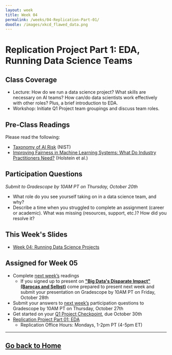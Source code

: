 ```yaml
---
layout: week
title: Week 04
permalink: /weeks/04-Replication-Part-01/
doodle: /images/xkcd_flawed_data.png
---
```


# Replication Project Part 1: EDA, Running Data Science Teams

## Class Coverage
* Lecture: How do we run a data science project? What skills are necessary on AI teams? How can/do data scientists work effectively with other roles? Plus, a brief introduction to EDA. 
* Workshop: Initiate Q1 Project team groupings and discuss team roles.

## Pre-Class Readings
Please read the following:
* [Taxonomy of AI Risk](https://www.nist.gov/system/files/documents/2021/10/15/taxonomy_AI_risks.pdf) (NIST)
* [Improving Fairness in Machine Learning Systems: What Do Industry Practitioners Need?](https://arxiv.org/pdf/1812.05239.pdf) (Holstein et al.)

## Participation Questions
*Submit to Gradescope by 10AM PT on Thursday, October 20th*
* What role do you see yourself taking on in a data science team, and why?
* Describe a time when you struggled to complete an assignment (career or academic). What was missing (resources, support, etc.)? How did you resolve it?

## This Week's Slides
* [Week 04: Running Data Science Projects](https://github.com/emmaharv/responsible-ai-capstone/blob/972600dd865423247067afd546fd224e8c0bd7e1/notes/week-04/Week-4-slides.pdf)

## Assigned for Week 05
* Complete [next week’s](https://emmaharv.github.io/responsible-ai-capstone/weeks/05-AI-Regulations/) readings
    * If you signed up to present on [**"Big Data's Disparate Impact" (Barocas and Selbst)**](https://www.californialawreview.org/wp-content/uploads/2016/06/2Barocas-Selbst.pdf) come prepared to present next week and submit your presentation on Gradescope by 10AM PT on Friday, October 28th
* Submit your answers to [next week’s](https://emmaharv.github.io/responsible-ai-capstone/weeks/05-AI-Regulations/) participation questions to Gradescope by 10AM PT on Thursday, October 27th
* Get started on your [Q1 Project Checkpoint](https://dsc-capstone.github.io/assignments/projects/q1/), due October 30th 
* [Replication Project Part 01: EDA](https://github.com/emmaharv/responsible-ai-capstone/blob/972600dd865423247067afd546fd224e8c0bd7e1/notes/week-04/replication-project-part-01-eda.ipynb)
  * Replication Office Hours: Mondays, 1-2pm PT (4-5pm ET)

---
[Go back to Home](https://emmaharv.github.io/responsible-ai-capstone/)
---
